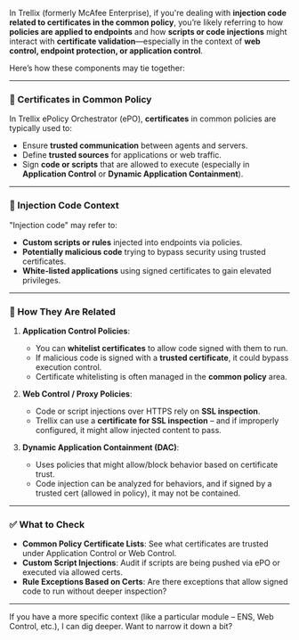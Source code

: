 In Trellix (formerly McAfee Enterprise), if you're dealing with **injection code related to certificates in the common policy**, you’re likely referring to how **policies are applied to endpoints** and how **scripts or code injections** might interact with **certificate validation**—especially in the context of **web control, endpoint protection, or application control**.

Here’s how these components may tie together:

---

### 🔐 Certificates in Common Policy
In Trellix ePolicy Orchestrator (ePO), **certificates** in common policies are typically used to:
- Ensure **trusted communication** between agents and servers.
- Define **trusted sources** for applications or web traffic.
- Sign **code or scripts** that are allowed to execute (especially in **Application Control** or **Dynamic Application Containment**).

---

### 💉 Injection Code Context
"Injection code" may refer to:
- **Custom scripts or rules** injected into endpoints via policies.
- **Potentially malicious code** trying to bypass security using trusted certificates.
- **White-listed applications** using signed certificates to gain elevated privileges.

---

### 📎 How They Are Related
1. **Application Control Policies**:
   - You can **whitelist certificates** to allow code signed with them to run.
   - If malicious code is signed with a **trusted certificate**, it could bypass execution control.
   - Certificate whitelisting is often managed in the **common policy** area.

2. **Web Control / Proxy Policies**:
   - Code or script injections over HTTPS rely on **SSL inspection**.
   - Trellix can use a **certificate for SSL inspection** – and if improperly configured, it might allow injected content to pass.

3. **Dynamic Application Containment (DAC)**:
   - Uses policies that might allow/block behavior based on certificate trust.
   - Code injection can be analyzed for behaviors, and if signed by a trusted cert (allowed in policy), it may not be contained.

---

### ✅ What to Check
- **Common Policy Certificate Lists**: See what certificates are trusted under Application Control or Web Control.
- **Custom Script Injections**: Audit if scripts are being pushed via ePO or executed via allowed certs.
- **Rule Exceptions Based on Certs**: Are there exceptions that allow signed code to run without deeper inspection?

---

If you have a more specific context (like a particular module – ENS, Web Control, etc.), I can dig deeper. Want to narrow it down a bit?
